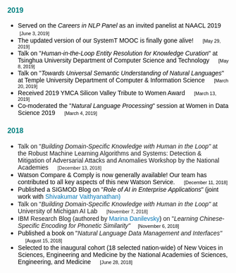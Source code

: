 <h3><span style="font-family: helvetica, arial, sans-serif; color: #008080;">2019</span></h3>
<ul>
<li><span style="font-family: helvetica, arial, sans-serif; color: #008080;"><span style="font-family: helvetica, arial, sans-serif;"><span style="color: #000000;">Served on the <em>Careers in NLP Panel</em> as an invited panelist at NAACL 2019&nbsp;</span></span></span><a href="https://naacl2019.org/program/careerspanel/"><img src="files/us-yunyaoli/blueLink.png" alt="" width="13" height="13" /></a><span style="font-family: helvetica, arial, sans-serif; color: #008080;"><span style="font-family: helvetica, arial, sans-serif;"><span style="color: #000000;">&nbsp;<span style="color: #0000000;"><span style="font-size: 8pt;">[June 3, 2019]</span></span></span></span></span></li>
<li><span style="font-family: helvetica, arial, sans-serif; color: #008080;"><span style="font-family: helvetica, arial, sans-serif;"><span style="color: #000000;">The updated version of our SystemT MOOC is finally gone alive!</span></span></span><span style="font-family: helvetica, arial, sans-serif; color: #008080;"><span style="font-family: helvetica, arial, sans-serif;"><span style="color: #000000;">&nbsp;</span></span></span><a href="https://cognitiveclass.ai/courses/systemt/"><img src="files/us-yunyaoli/blueLink.png" alt="" width="13" height="13" /></a><span style="font-family: helvetica, arial, sans-serif; color: #008080;"><span style="font-family: helvetica, arial, sans-serif;"><span style="color: #000000;">&nbsp;<span style="color: #0000000;"><span style="font-size: 8pt;">[May 29, 2019]</span></span></span></span></span></li>
<li><span style="font-family: helvetica, arial, sans-serif; color: #008080;"><span style="font-family: helvetica, arial, sans-serif;"><span style="color: #000000;">Talk on "<em>Human-in-the-Loop Entity Resolution for Knowledge Curation</em>" at Tsinghua University Department of Computer Science and Technology </span></span></span><a href="https://www.tsinghua.edu.cn/publish/csen/"><img src="files/us-yunyaoli/blueLink.png" alt="" width="13" height="13" /></a><span style="font-family: helvetica, arial, sans-serif; color: #008080;"><span style="font-family: helvetica, arial, sans-serif;"><span style="color: #000000;">&nbsp;<span style="color: #0000000;"><span style="font-size: 8pt;">[May 8, 2019]</span></span></span></span></span></li>
<li><span style="font-family: helvetica, arial, sans-serif; color: #008080;"><span style="font-family: helvetica, arial, sans-serif;"><span style="color: #000000;">Talk on "<em>Towards Universal Semantic Understanding of Natural Languages</em>" at Temple University Department of Computer &amp; Information Science&nbsp;</span></span></span><a href="https://cis.temple.edu"><img src="files/us-yunyaoli/blueLink.png" alt="" width="13" height="13" /></a><span style="font-family: helvetica, arial, sans-serif; color: #008080;"><span style="font-family: helvetica, arial, sans-serif;"><span style="color: #000000;">&nbsp;<span style="color: #0000000;"><span style="font-size: 8pt;">[March 20, 2019]</span></span></span></span></span></li>
<li><span style="font-family: helvetica, arial, sans-serif; color: #008080;"><span style="font-family: helvetica, arial, sans-serif;"><span style="color: #000000;">Received 2019 YMCA Silicon Valley Tribute to Women Award </span></span></span><a href="https://ywca-sv.akaraisin.com/common/Event/PrivacyPolicy.aspx?seid=18412&amp;mid=56"><img src="files/us-yunyaoli/blueLink.png" alt="" width="13" height="13" /></a><span style="font-family: helvetica, arial, sans-serif; color: #008080;"><span style="font-family: helvetica, arial, sans-serif;"><span style="color: #000000;">&nbsp;<span style="color: #0000000;"><span style="font-size: 8pt;">[March 13, 2019]</span></span></span></span></span></li>
<li><span style="font-family: helvetica, arial, sans-serif; color: #008080;"><span style="font-family: helvetica, arial, sans-serif;"><span style="color: #000000;">Co-moderated the "<em>Natural Language Processing</em>" session at Women in Data Science 2019 </span></span></span><a href="https://www.widsconference.org"><img src="files/us-yunyaoli/blueLink.png" alt="" width="13" height="13" /></a><span style="font-family: helvetica, arial, sans-serif; color: #008080;"><span style="font-family: helvetica, arial, sans-serif;"><span style="color: #000000;">&nbsp;<span style="color: #0000000;"><span style="font-size: 8pt;">[March 4, 2019]</span></span></span></span></span></li>
</ul>
<h3><span style="font-family: helvetica, arial, sans-serif; color: #008080;">2018</span></h3>
<ul>
<li><span style="font-family: helvetica, arial, sans-serif;">Talk on "<em>Building Domain-Specific Knowledge with Human in the Loop"</em> at the&nbsp;Robust Machine Learning Algorithms and Systems: Detection &amp; Mitigation of Adversarial Attacks and Anomalies Workshop by the National Academies&nbsp;</span><a href="http://www.nationalacademies.org"><img src="files/us-yunyaoli/blueLink.png" alt="" width="13" height="13" /></a><span style="font-family: helvetica, arial, sans-serif;"><span style="color: #0000000;"> <span style="font-size: 8pt;">[December 13, 2018]</span></span></span></li>
<li><span style="font-family: helvetica, arial, sans-serif;"><span style="color: #000000;">Watson Compare &amp; Comply is now generally available! Our team has contributed to all key aspects of this new Watson Service. <a href="https://www.ibm.com/blogs/bluemix/2018/12/announcing-the-ga-version-of-watson-compare-comply/?cm_mmc=Email_Transactional-_-Hybrid%20Cloud_Platform-_-WW_WW-_-LC103-A-C&amp;cm_mmca1=000017OB&amp;cm_mmca2=10001675&amp;cm_mmca3=M00006664&amp;cvosrc=email.Transactional.M00006664&amp;cvo_campaign=000017OB"><img src="files/us-yunyaoli/blueLink.png" alt="" width="13" height="13" /></a><span style="color: #0000000;"> <span style="font-size: 8pt;">[December 11, 2018]</span></span></span></span></li>
<li><span style="font-family: helvetica, arial, sans-serif;"><span style="color: #000000;">Published a&nbsp;SIGMOD Blog on "<em>Role of AI in Enterprise Applications</em>" (joint work with <a style="text-decoration: none; color: #0375b4;" href="https://www.linkedin.com/in/shivakumar-vaithyanathan-b70b226/">Shivakumar Vaithyanathan)</a></span></span></li>
<li><span style="font-family: helvetica, arial, sans-serif;"><span style="color: #000000;">T</span>alk on "<em>Building Domain-Specific Knowledge with Human in the Loop"</em> at University of Michigan AI Lab </span><a href="https://www.eecs.umich.edu/eecs/etc/events/showevent.cgi?4920"><img src="files/us-yunyaoli/blueLink.png" alt="" width="13" height="13" /></a><span style="font-family: helvetica, arial, sans-serif;"><span style="color: #0000000;"> <span style="font-size: 8pt;">[November 7, 2018]</span></span></span></li>
<li><span style="font-family: helvetica, arial, sans-serif;">IBM Research Blog (authored by <span style="color: #000000;"><span class="ibm-cat-call-numb"><a style="text-decoration: none; color: #0375b4;" href="https://researcher.watson.ibm.com/researcher/view.php?person=us-mdanile">Marina Danilevsky</a>)&nbsp;</span></span>on "<em>Learning Chinese-Specific Encoding for Phonetic Similarity"<a href="https://www.ibm.com/blogs/research/2018/11/phonetic-similarity/"><img src="files/us-yunyaoli/blueLink.png" alt="" width="13" height="13" /></a> </em></span><span style="font-family: helvetica, arial, sans-serif;"><span style="color: #000000; font-size: 8pt;">[November 6, 2018]</span></span></li>
<li><span style="font-family: helvetica, arial, sans-serif;"><span style="color: #000000;"><span style="color: #000000;">Published a book on "</span></span><em>Natural Language Data Management and Interfaces"&nbsp;</em><em><a href="http://www.morganclaypoolpublishers.com/catalog_Orig/product_info.php?products_id=1286"><img src="files/us-yunyaoli/blueLink.png" alt="" width="13" height="13" /></a></em> <span style="color: #000000; font-size: 8pt;">[August 15, 2018]</span>&nbsp;</span></li>
<li><span style="font-family: helvetica, arial, sans-serif;"><span style="color: #000000;">Selected to the inaugural cohort (18 selected nation-wide) of New Voices in Sciences, Engineering and Medicine by the National Academies of Sciences, Engineering, and Medicine <em><a href="http://www.nationalacademies.org/newvoices/?_ga=2.196178412.133341808.1530210576-1937782278.1530210576"><img src="files/us-yunyaoli/blueLink.png" alt="" width="13" height="13" /></a></em></span></span><span style="font-family: helvetica, arial, sans-serif;"> <span style="color: #000000; font-size: 8pt;">[June 28, 2018]</span>&nbsp;</span></li>
</ul>
<p>&nbsp;</p>
<p>&nbsp;</p>

